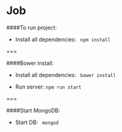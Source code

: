 Job
===
####To run project:

- Install all dependencies:
``` npm install```

===

####Bower install:

- Install all dependencies:
``` bower install```

- Run server: ```npm run start```

===

####Start MongoDB:

- Start DB:
``` mongod```
